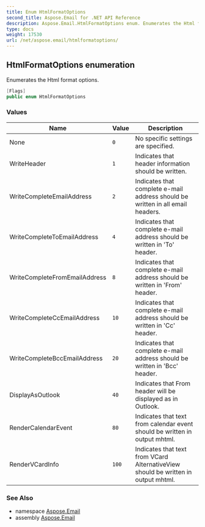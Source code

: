 ```yaml
---
title: Enum HtmlFormatOptions
second_title: Aspose.Email for .NET API Reference
description: Aspose.Email.HtmlFormatOptions enum. Enumerates the Html format options
type: docs
weight: 17530
url: /net/aspose.email/htmlformatoptions/
---
```

## HtmlFormatOptions enumeration

Enumerates the Html format options.

```csharp
[Flags]
public enum HtmlFormatOptions
```

### Values

| Name | Value | Description |
| --- | --- | --- |
| None | `0` | No specific settings are specified. |
| WriteHeader | `1` | Indicates that header information should be written. |
| WriteCompleteEmailAddress | `2` | Indicates that complete e-mail address should be written in all email headers. |
| WriteCompleteToEmailAddress | `4` | Indicates that complete e-mail address should be written in 'To' header. |
| WriteCompleteFromEmailAddress | `8` | Indicates that complete e-mail address should be written in 'From' header. |
| WriteCompleteCcEmailAddress | `10` | Indicates that complete e-mail address should be written in 'Cc' header. |
| WriteCompleteBccEmailAddress | `20` | Indicates that complete e-mail address should be written in 'Bcc' header. |
| DisplayAsOutlook | `40` | Indicates that From header will be displayed as in Outlook. |
| RenderCalendarEvent | `80` | Indicates that text from calendar event should be written in output mhtml. |
| RenderVCardInfo | `100` | Indicates that text from VCard AlternativeView should be written in output mhtml. |

### See Also

* namespace [Aspose.Email](../../aspose.email/)
* assembly [Aspose.Email](../../)


